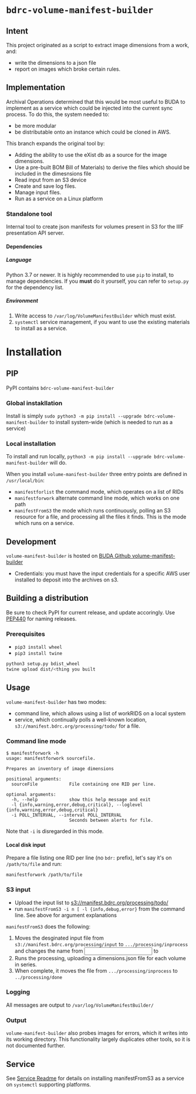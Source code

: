 # `bdrc-volume-manifest-builder`
## Intent
This project originated as a script to extract image dimensions from a work, and:
+ write the dimensions to a json file
+ report on images which broke certain rules.
## Implementation
Archival Operations determined that this would be most useful to BUDA to implement as a service which could be injected into the current sync process. To do this, the system needed to:
- be more modular
- be distributable onto an instance which could be cloned in AWS.

This branch expands the original tool by:
- Adding the ability to use the eXist db as a source for the image dimensions.
- Use a pre-built BOM Bill of Materials) to derive the files which should be included in the dimesnsions file
- Read input from an S3 device
- Create and save log files.
- Manage input files.
- Run as a service on a Linux platform

### Standalone tool

Internal tool to create json manifests for volumes present in S3 for the IIIF presentation API server.

#### Dependencies

##### Language
Python 3.7 or newer. It is highly recommended to use `pip` to install, to manage dependencies. If you **must** do it yourself, you can refer to `setup.py` for the dependency list.

##### Environment
1. Write access to `/var/log/VolumeManifestBuilder` which must exist.
2. `systemctl` service management, if you want to use the existing materials to install as a service.


# Installation
## PIP
PyPI contains `bdrc-volume-manifest-builder`
### Global instakllation
Install is simply
`sudo python3 -m pip install --upgrade bdrc-volume-manifest-builder` to install system-wide (which is needed to run as a service)

### Local installation
To install and run locally, `python3 -m pip install --upgrade bdrc-volume-manifest-builder` will do. 

When you install `volume-manifest-builder` three entry points are defined in `/usr/local/bin`:
- `manifestforlist` the command mode, which operates on a list of RIDs
- `manifestforwork` alternate command line mode, which works on one path
- `manifestFromS3` the mode which runs continuously, polling an S3 resource for a file, and processing all the files it finds.
This is the mode which runs on a service.
 
## Development
`volume-manifest-builder` is hosted on [BUDA Github volume-manifest-builder](https://github.com/buda-base/volume-manifest-builder/)

- Credentials: you must have the input credentials for a specific AWS user installed to deposit into the archives on s3.

## Building a distribution

Be sure to check PyPI for current release, and update accoringly. Use [PEP440](https://www.python.org/dev/peps/pep-0440/#post-releases) for naming releases.

### Prerequisites
- `pip3 install wheel`
- `pip3 install twine`

```bash
python3 setup.py bdist_wheel
twine upload dist/<thing you built
```
## Usage
`volume-manifest-builder` has two modes:
+ command line, which allows using a list of workRIDS on a local system
+ service, which continually polls a well-known location, `s3://manifest.bdrc.org/processing/todo/` for a file. 

### Command line mode

```
$ manifestforwork -h
usage: manifestforwork sourcefile.

Prepares an inventory of image dimensions

positional arguments:
  sourceFile            File containing one RID per line.

optional arguments:
  -h, --help            show this help message and exit
  -l {info,warning,error,debug,critical}, --loglevel {info,warning,error,debug,critical}
  -i POLL_INTERVAL, --interval POLL_INTERVAL
                        Seconds between alerts for file.
```

Note that `-i` is disregarded in this mode.
#### Local disk input

Prepare a file listing one RID per line (no `bdr:` prefix), let's say it's on `/path/to/file` and run:

```
manifestforwork /path/to/file
```

### S3 input
- Upload the input list to [s3://manifest.bdrc.org/processing/todo/](s3://manifest.bdrc.org/processing/todo/)
- run `manifestFromS3 -i n [ -l {info,debug,error}` from the command line.
See above for argument explanations

`manifestFromS3` does the following:
1. Moves the desginated input file from `s3://manifest.bdrc.org/processing/input` to `.../processing/inprocess` and changes the name from <input> to <input-timestamp-instance-id>
2. Runs the processing, uploading a dimensions.json file for each volume in series.
3. When complete, it moves the file from `.../processing/inprocess` to `../processing/done`
 

### Logging
All messages are output to `/var/log/VolumeManifestBuilder/`
### Output
`volume-manifest-builder` also probes images for errors, which it writes into its working directory. This functionality largely duplicates other tools, so it is not documented further.
## Service
See [Service Readme](service/README.md) for details on installing manifestFromS3 as a service on `systemctl` supporting platforms.


